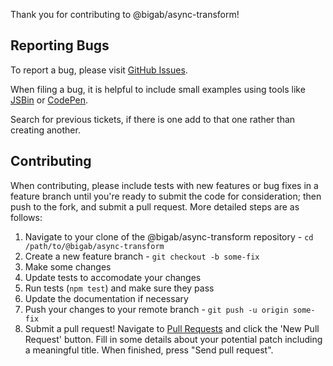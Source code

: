 
Thank you for contributing to @bigab/async-transform!

## Reporting Bugs

To report a bug, please visit [GitHub Issues](../../issues).

When filing a bug, it is helpful to include small examples using tools like [JSBin][1] or [CodePen][2].

Search for previous tickets, if there is one add to that one rather than creating another.

## Contributing

When contributing, please include tests with new features or bug fixes in a feature branch until you're ready to submit the code for consideration; then push to the fork, and submit a pull request. More detailed steps are as follows:

1. Navigate to your clone of the @bigab/async-transform repository - `cd /path/to/@bigab/async-transform`
2. Create a new feature branch - `git checkout -b some-fix`
3. Make some changes
4. Update tests to accomodate your changes
5. Run tests (`npm test`) and make sure they pass
6. Update the documentation if necessary
7. Push your changes to your remote branch - `git push -u origin some-fix`
8. Submit a pull request! Navigate to [Pull Requests](../../pulls) and click the 'New Pull Request' button. Fill in some details about your potential patch including a meaningful title. When finished, press "Send pull request".

[1]: https://jsbin.com/
[2]: https://codepen.io/
